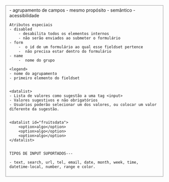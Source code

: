 

<fieldset>
    - agrupamento de campos
    - mesmo propósito
    - semântico
    - acessibilidade

    Atributos especiais
    - disabled
        - desabilita todos os elementos internos
        - não serão enviados ao submeter o formulário
    - form
        -  o id de um formulário ao qual esse fieldset pertence
        -  não precisa estar dentro do formulário
    - name
        -  nome do grupo

    <legend>
    - nome do agrupamento
    - primeiro elemento do fieldset


    <datalist>
    - Lista de valores como sugestão a uma tag <input>
    - Valores sugestivos e não obrigatórios
    - Usuários poderão selecionar um dos valores, ou colocar um valor diferente da sugestão.


    <datalist id="fruitsdata">
        <option>algo</option>
        <option>algo</option>
        <option>algo</option>
    </datalist>


    TIPOS DE INPUT SUPORTADOS---

    - text, search, url, tel, email, date, month, week, time, datetime-local, number, range e color.










